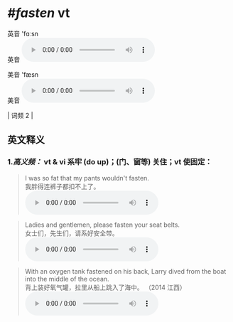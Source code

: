 # ***\#fasten*** vt
英音 'fɑːsn  
英音
<audio src="./media/fasten-B.aac" controls="controls"></audio>

美音 'fæsn  
美音
<audio src="./media/fasten.aac" controls="controls"></audio>



| 词频 2 |  

英文释义
---
### 1.*高义频：* **vt & vi 系牢 (do up)；(门、窗等) 关住；vt 使固定：**  

 > I was so fat that my pants wouldn't fasten.  
 > 我胖得连裤子都扣不上了。    
<audio src="./media/I was so fat that 317补录_AAC.aac" controls="controls"></audio>

 > Ladies and gentlemen, please fasten your seat belts.  
 > 女士们，先生们，请系好安全带。    
<audio src="./media/fasten-1.aac" controls="controls"></audio>

 > With an oxygen tank fastened on his back, Larry dived from the boat into the middle of the ocean.  
 > 背上装好氧气罐，拉里从船上跳入了海中。  （2014 江西）  
<audio src="./media/With an oxygen tank 317补录_AAC.aac" controls="controls"></audio>


